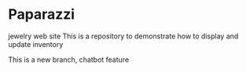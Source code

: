 # Paparazzi
jewelry web site
This is a repository to demonstrate how to display and update inventory

This is a new branch, chatbot feature